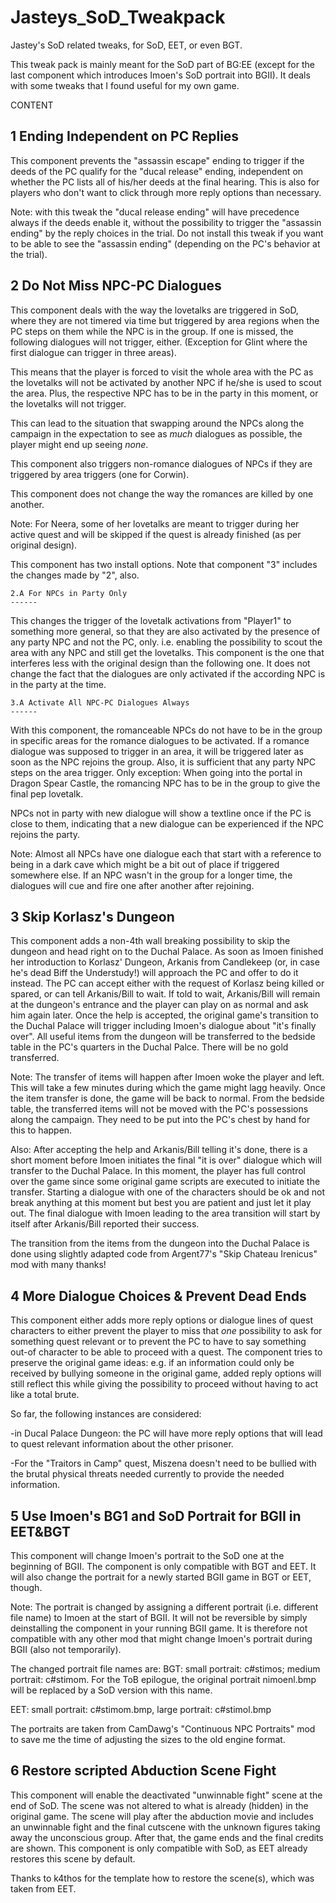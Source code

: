 # Jasteys_SoD_Tweakpack
Jastey's SoD related tweaks, for SoD, EET, or even BGT.

This tweak pack is mainly meant for the SoD part of BG:EE (except for the last component which introduces Imoen's SoD portrait into BGII). 
It deals with some tweaks that I found useful for my own game.


CONTENT


1 Ending Independent on PC Replies
-----------------------------------
This component prevents the "assassin escape" ending to trigger if the deeds of the PC qualify for the "ducal release" ending, independent on whether the PC lists all of his/her deeds at the final hearing. This is also for players who don't want to click through more reply options than necessary. 

Note: with this tweak the "ducal release ending" will have precedence always if the deeds enable it, without the possibility to trigger the "assassin ending" by the reply choices in the trial.
Do not install this tweak if you want to be able to see the "assassin ending" (depending on the PC's behavior at the trial).



2 Do Not Miss NPC-PC Dialogues
-----------------------------------
This component deals with the way the lovetalks are triggered in SoD, where they are not timered via time but triggered by area regions when the PC steps on them while the NPC is in the group. 
If one is missed, the following dialogues will not trigger, either. (Exception for Glint where the first dialogue can trigger in three areas). 

This means that the player is forced to visit the whole area with the PC as the lovetalks will not be activated by another NPC if he/she is used to scout the area. Plus, the respective NPC has to be in the party in this moment, or the lovetalks will not trigger.

This can lead to the situation that swapping around the NPCs along the campaign in the expectation to see as *much* dialogues as possible, the player might end up seeing *none*. 

This component also triggers non-romance dialogues of NPCs if they are triggered by area triggers (one for Corwin).

This component does not change the way the romances are killed by one another.

Note:
For Neera, some of her lovetalks are meant to trigger during her active quest and will be skipped if the quest is already finished (as per original design).

This component has two install options. Note that component "3" includes the changes made by "2", also.

	2.A For NPCs in Party Only
	------
This changes the trigger of the lovetalk activations from "Player1" to something more general, so that they are also activated by the presence of any party NPC and not the PC, only. i.e. enabling the possibility to scout the area with any NPC and still get the lovetalks. 
This component is the one that interferes less with the original design than the following one. It does not change the fact that the dialogues are only activated if the according NPC is in the party at the time.

	3.A Activate All NPC-PC Dialogues Always
	------
With this component, the romanceable NPCs do not have to be in the group in specific areas for the romance dialogues to be activated. If a romance dialogue was supposed to trigger in an area, it will be triggered later as soon as the NPC rejoins the group. Also, it is sufficient that any party NPC steps on the area trigger. Only exception: When going into the portal in Dragon Spear Castle, the romancing NPC has to be in the group to give the final pep lovetalk.

NPCs not in party with new dialogue will show a textline once if the PC is close to them, indicating that a new dialogue can be experienced if the NPC rejoins the party.

Note: Almost all NPCs have one dialogue each that start with a reference to being in a dark cave which might be a bit out of place if triggered somewhere else.
If an NPC wasn't in the group for a longer time, the dialogues will cue and fire one after another after rejoining.



3 Skip Korlasz's Dungeon
-----------------------------------
This component adds a non-4th wall breaking possibility to skip the dungeon and head right on to the Duchal Palace. As soon as Imoen finished her introduction to Korlasz' Dungeon, Arkanis from Candlekeep (or, in case he's dead Biff the Understudy!) will approach the PC and offer to do it instead.
The PC can accept either with the request of Korlasz being killed or spared, or can tell Arkanis/Bill to wait. If told to wait, Arkanis/Bill will remain at the dungeon's entrance and the player can play on as normal and ask him again later. Once the help is accepted, the original game's transition to the Duchal Palace will trigger including Imoen's dialogue about "it's finally over". All useful items from the dungeon will be transferred to the bedside table in the PC's quarters in the Duchal Palce. There will be no gold transferred.

Note: The transfer of items will happen after Imoen woke the player and left. This will take a few minutes during which the game might lagg heavily. Once the item transfer is done, the game will be back to normal.
From the bedside table, the transferred items will not be moved with the PC's possessions along the campaign. They need to be put into the PC's chest by hand for this to happen.

Also: After accepting the help and Arkanis/Bill telling it's done, there is a short moment before Imoen initiates the final "it is over" dialogue which will transfer to the Duchal Palace. In this moment, the player has full control over the game since some original game scripts are executed to initiate the transfer. Starting a dialogue with one of the characters should be ok and not break anything at this moment but best you are patient and just let it play out. The final dialogue with Imoen leading to the area transition will start by itself after Arkanis/Bill reported their success. 

The transition from the items from the dungeon into the Duchal Palace is done using slightly adapted code from Argent77's "Skip Chateau Irenicus" mod with many thanks!



4 More Dialogue Choices & Prevent Dead Ends
-----------------------------------
This component either adds more reply options or dialogue lines of quest characters to either prevent the player to miss that *one* possibility to ask for something quest relevant or to prevent the PC to have to say something out-of character to be able to proceed with a quest.
The component tries to preserve the original game ideas: e.g. if an information could only be received by bullying someone in the original game, added reply options will still reflect this while giving the possibility to proceed without having to act like a total brute.

So far, the following instances are considered:

-in Ducal Palace Dungeon: the PC will have more reply options that will lead to quest relevant information about the other prisoner.

-For the "Traitors in Camp" quest, Miszena doesn't need to be bullied with the brutal physical threats needed currently to provide the needed information.



5 Use Imoen's BG1 and SoD Portrait for BGII in EET&BGT
-----------------------------------
This component will change Imoen's portrait to the SoD one at the beginning of BGII. The component is only compatible with BGT and EET. It will also change the portrait for a newly started BGII game in BGT or EET, though.

Note: The portrait is changed by assigning a different portrait (i.e. different file name) to Imoen at the start of BGII. It will not be reversible by simply deinstalling the component in your running BGII game. It is therefore not compatible with any other mod that might change Imoen's portrait during BGII (also not temporarily).

The changed portrait file names are:
BGT: small portrait: c#stimos; medium portrait: c#stimom. For the ToB epilogue, the original portrait nimoenl.bmp will be replaced by a SoD version with this name.

EET: small portrait: c#stimom.bmp, large portrait: c#stimol.bmp

The portraits are taken from CamDawg's "Continuous NPC Portraits" mod to save me the time of adjusting the sizes to the old engine format.



6 Restore scripted Abduction Scene Fight
-----------------------------------
This component will enable the deactivated "unwinnable fight" scene at the end of SoD. The scene was not altered to what is already (hidden) in the original game. The scene will play after the abduction movie and includes an unwinnable fight and the final cutscene with the unknown figures taking away the unconscious group. After that, the game ends and the final credits are shown.
This component is only compatible with SoD, as EET already restores this scene by default.

Thanks to k4thos for the template how to restore the scene(s), which was taken from EET.

